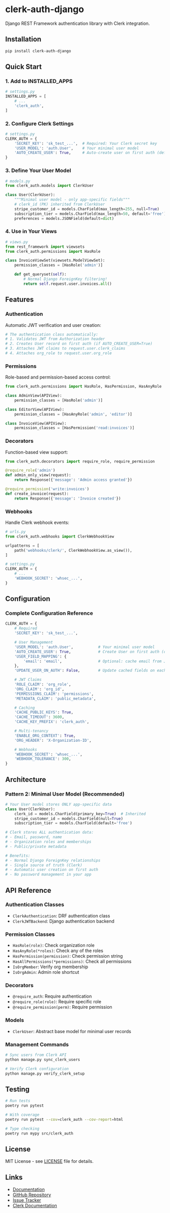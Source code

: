 # clerk-auth-django

Django REST Framework authentication library with Clerk integration.

## Installation

```bash
pip install clerk-auth-django
```

## Quick Start

### 1. Add to INSTALLED_APPS

```python
# settings.py
INSTALLED_APPS = [
    # ...
    'clerk_auth',
]
```

### 2. Configure Clerk Settings

```python
# settings.py
CLERK_AUTH = {
    'SECRET_KEY': 'sk_test_...',  # Required: Your Clerk secret key
    'USER_MODEL': 'auth.User',    # Your minimal user model
    'AUTO_CREATE_USER': True,     # Auto-create user on first auth (default: True)
}
```

### 3. Define Your User Model

```python
# models.py
from clerk_auth.models import ClerkUser

class User(ClerkUser):
    """Minimal user model - only app-specific fields"""
    # clerk_id (PK) inherited from ClerkUser
    stripe_customer_id = models.CharField(max_length=255, null=True)
    subscription_tier = models.CharField(max_length=50, default='free')
    preferences = models.JSONField(default=dict)
```

### 4. Use in Your Views

```python
# views.py
from rest_framework import viewsets
from clerk_auth.permissions import HasRole

class InvoiceViewSet(viewsets.ModelViewSet):
    permission_classes = [HasRole('admin')]

    def get_queryset(self):
        # Normal Django ForeignKey filtering!
        return self.request.user.invoices.all()
```

## Features

### Authentication

Automatic JWT verification and user creation:

```python
# The authentication class automatically:
# 1. Validates JWT from Authorization header
# 2. Creates User record on first auth (if AUTO_CREATE_USER=True)
# 3. Attaches JWT claims to request.user.clerk_claims
# 4. Attaches org_role to request.user.org_role
```

### Permissions

Role-based and permission-based access control:

```python
from clerk_auth.permissions import HasRole, HasPermission, HasAnyRole

class AdminView(APIView):
    permission_classes = [HasRole('admin')]

class EditorView(APIView):
    permission_classes = [HasAnyRole('admin', 'editor')]

class InvoiceView(APIView):
    permission_classes = [HasPermission('read:invoices')]
```

### Decorators

Function-based view support:

```python
from clerk_auth.decorators import require_role, require_permission

@require_role('admin')
def admin_only_view(request):
    return Response({'message': 'Admin access granted'})

@require_permission('write:invoices')
def create_invoice(request):
    return Response({'message': 'Invoice created'})
```

### Webhooks

Handle Clerk webhook events:

```python
# urls.py
from clerk_auth.webhooks import ClerkWebhookView

urlpatterns = [
    path('webhooks/clerk/', ClerkWebhookView.as_view()),
]

# settings.py
CLERK_AUTH = {
    # ...
    'WEBHOOK_SECRET': 'whsec_...',
}
```

## Configuration

### Complete Configuration Reference

```python
CLERK_AUTH = {
    # Required
    'SECRET_KEY': 'sk_test_...',

    # User Management
    'USER_MODEL': 'auth.User',           # Your minimal user model
    'AUTO_CREATE_USER': True,            # Create User on first auth (default: True)
    'USER_FIELD_MAPPING': {
        'email': 'email',                # Optional: cache email from JWT
    },
    'UPDATE_USER_ON_AUTH': False,        # Update cached fields on each request

    # JWT Claims
    'ROLE_CLAIM': 'org_role',
    'ORG_CLAIM': 'org_id',
    'PERMISSIONS_CLAIM': 'permissions',
    'METADATA_CLAIM': 'public_metadata',

    # Caching
    'CACHE_PUBLIC_KEYS': True,
    'CACHE_TIMEOUT': 3600,
    'CACHE_KEY_PREFIX': 'clerk_auth',

    # Multi-tenancy
    'ENABLE_ORG_CONTEXT': True,
    'ORG_HEADER': 'X-Organization-ID',

    # Webhooks
    'WEBHOOK_SECRET': 'whsec_...',
    'WEBHOOK_TOLERANCE': 300,
}
```

## Architecture

### Pattern 2: Minimal User Model (Recommended)

```python
# Your User model stores ONLY app-specific data
class User(ClerkUser):
    clerk_id = models.CharField(primary_key=True)  # Inherited
    stripe_customer_id = models.CharField(null=True)
    subscription_tier = models.CharField(default='free')

# Clerk stores ALL authentication data:
# - Email, password, name
# - Organization roles and memberships
# - Public/private metadata

# Benefits:
# - Normal Django ForeignKey relationships
# - Single source of truth (Clerk)
# - Automatic user creation on first auth
# - No password management in your app
```

## API Reference

### Authentication Classes

- `ClerkAuthentication`: DRF authentication class
- `ClerkJWTBackend`: Django authentication backend

### Permission Classes

- `HasRole(role)`: Check organization role
- `HasAnyRole(*roles)`: Check any of the roles
- `HasPermission(permission)`: Check permission string
- `HasAllPermissions(*permissions)`: Check all permissions
- `IsOrgMember`: Verify org membership
- `IsOrgAdmin`: Admin role shortcut

### Decorators

- `@require_auth`: Require authentication
- `@require_role(role)`: Require specific role
- `@require_permission(perm)`: Require permission

### Models

- `ClerkUser`: Abstract base model for minimal user records

### Management Commands

```bash
# Sync users from Clerk API
python manage.py sync_clerk_users

# Verify Clerk configuration
python manage.py verify_clerk_setup
```

## Testing

```bash
# Run tests
poetry run pytest

# With coverage
poetry run pytest --cov=clerk_auth --cov-report=html

# Type checking
poetry run mypy src/clerk_auth
```

## License

MIT License - see [LICENSE](../../LICENSE) file for details.

## Links

- [Documentation](https://github.com/ernes7/clerk-auth/tree/main/docs)
- [GitHub Repository](https://github.com/ernes7/clerk-auth)
- [Issue Tracker](https://github.com/ernes7/clerk-auth/issues)
- [Clerk Documentation](https://clerk.com/docs)
